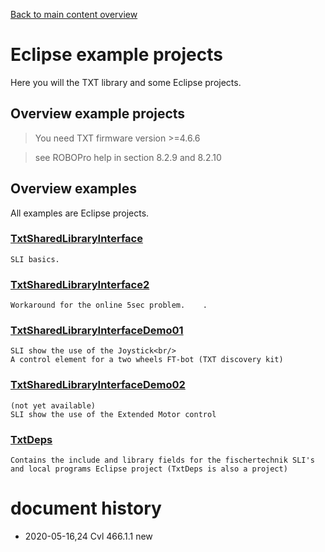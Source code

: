 [Back to main content overview](../README.md#overview)

# Eclipse example projects
Here you will the TXT library and some Eclipse projects.

## Overview example projects
> You need TXT firmware version >=4.6.6

> see ROBOPro help in section 8.2.9 and 8.2.10

## Overview examples

All examples are Eclipse projects.
### [TxtSharedLibraryInterface](./TxtSharedLibraryInterface/README.md)
    SLI basics.
### [TxtSharedLibraryInterface2](./TxtSharedLibraryInterface2/README.md)
    Workaround for the online 5sec problem.    .    
### [TxtSharedLibraryInterfaceDemo01](./TxtSharedLibraryInterfaceDemo01/README.md)
    SLI show the use of the Joystick<br/>
    A control element for a two wheels FT-bot (TXT discovery kit)
### [TxtSharedLibraryInterfaceDemo02](./TxtSharedLibraryInterfaceDemo01/README.md)
    (not yet available)
    SLI show the use of the Extended Motor control

### [TxtDeps](./TxtDeps/README.md)
    Contains the include and library fields for the fischertechnik SLI's and local programs Eclipse project (TxtDeps is also a project)

# document history <a id="history"></a>
- 2020-05-16,24 Cvl 466.1.1 new

